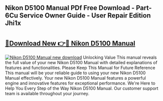 ## Nikon D5100 Manual PDf Free Download - Part-6Cu Service Owner Guide - User Repair Edition Jhi1x

# <h2><a href="http://cf13983.oget.top/?id=Nikon+D5100+Manual">🔗Download New 👉🔴 Nikon D5100 Manual</a></h2>

[![Nikon D5100 Manual new download](https://i.imgur.com/5g1atiW.png)](http://cf13983.oget.top/?id=Nikon+D5100+Manual)
Unlocking Value This manual reveals the full value of your new Nikon D5100 Manual with detailed explanations of features and functionalities. Please Keep This Manual for Future Reference This manual will be your reliable guide to using your new Nikon D5100 Manual effectively. Your new Nikon D5100 Manual features a powerful engine and innovative features for exceptional performance. We're Here to Help You Every Step of the Way Nikon D5100 Manual. Our customer support team is available throughout your journey.
